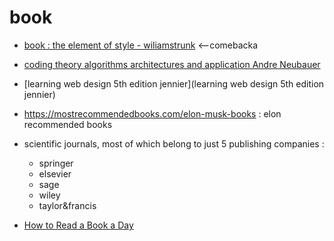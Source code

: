# book

- [book : the element of style - wiliamstrunk](book-the-element-of-style-wiliamstrunk) <--comebacka
- [coding theory algorithms architectures and application Andre Neubauer](coding-theory-algorithms-architectures-and-application-Andre-Neubauer)
- [learning web design 5th edition jennier](learning web design 5th edition jennier)

- https://mostrecommendedbooks.com/elon-musk-books : elon recommended books

- scientific journals, most of which belong to just 5 publishing companies :
     - springer
     - elsevier
     - sage
     - wiley
     - taylor&francis
- [How to Read a Book a Day](How-to-Read-a-Book-a-Day)
